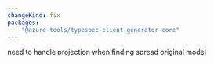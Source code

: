 ```yaml
---
changeKind: fix
packages:
  - "@azure-tools/typespec-client-generator-core"
---
```


need to handle projection when finding spread original model